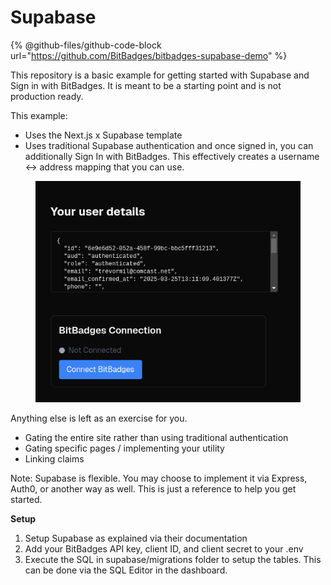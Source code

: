 # Supabase

{% @github-files/github-code-block url="https://github.com/BitBadges/bitbadges-supabase-demo" %}

This repository is a basic example for getting started with Supabase and Sign in with BitBadges. It is meant to be a starting point and is not production ready.

This example:

* Uses the Next.js x Supabase template
* Uses traditional Supabase authentication and once signed in, you can additionally Sign In with BitBadges. This effectively creates a username <-> address mapping that you can use.

<figure><img src="../../../.gitbook/assets/image (226).png" alt=""><figcaption></figcaption></figure>

Anything else is left as an exercise for you.

* Gating the entire site rather than using traditional authentication
* Gating specific pages / implementing your utility
* Linking claims

Note: Supabase is flexible. You may choose to implement it via Express, Auth0, or another way as well. This is just a reference to help you get started.

**Setup**

1. Setup Supabase as explained via their documentation
2. Add your BitBadges API key, client ID, and client secret to your .env
3. Execute the SQL in supabase/migrations folder to setup the tables. This can be done via the SQL Editor in the dashboard.



